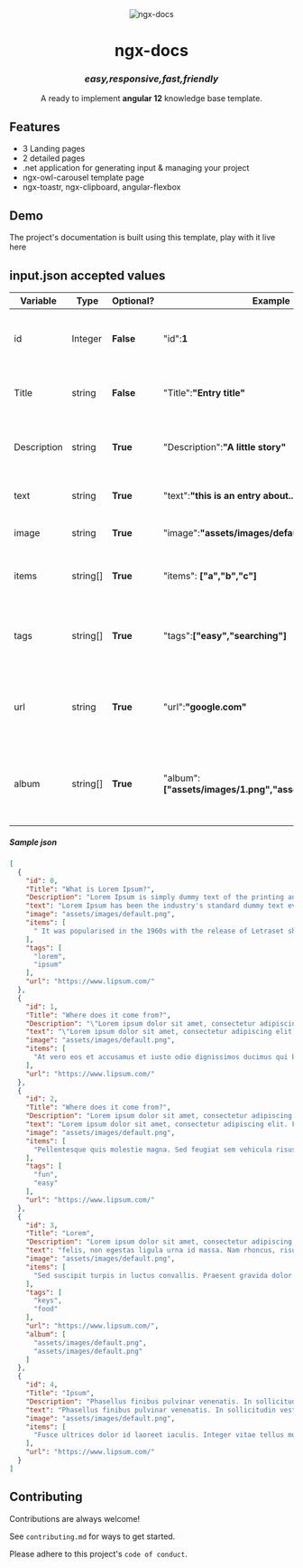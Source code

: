 <div align="center">
  <img src="https://i.imgur.com/1hcm2K7.png" alt="ngx-docs">
    <h1>ngx-docs</h1>
    <h3><i>easy,responsive,fast,friendly</i></h3>
    <p>A ready to implement <b>angular 12</b> knowledge base template. </p>
 
</div>

## Features

- 3 Landing pages
- 2 detailed pages
- .net application for generating input & managing your project
- ngx-owl-carousel template page
- ngx-toastr, ngx-clipboard, angular-flexbox
  

## Demo

The project's documentation is built using this template, play with it live here

## input.json accepted values

| Variable          | Type     |Optional?|Example|Note|
| ----------------- | -------- |--------|--------|----|
| id | Integer |**False**|"id":**1**|Auto-filled by the ngx-docs managment application
| Title |string |**False**|"Title":**"Entry title"**| The title displayed on every card
| Description |string| **True** | "Description":**"A little story"**|The description displayed under the card image
| text |string | **True** | "text":**"this is an entry about..."**|The main text of the entry
| image|string | **True**| "image":**"assets/images/default.png"**|The image displayed on the card
| items|string[]| **True**|  "items": **["a","b","c"]**|The items are displayed as list items
| tags |string[]| **True**| "tags":**["easy","searching"]**|The tags are mainly used in optimizing your searches
| url  |string| **True**| "url":**"google.com"**|If your entry has a relative url you can include it here
| album| string[]| **True**| "album":**["assets/images/1.png","assets/images/2.png"]**|If your entry has more than one iamge you can include them here

##### Sample json
```json
[
  {
    "id": 0,
    "Title": "What is Lorem Ipsum?",
    "Description": "Lorem Ipsum is simply dummy text of the printing and typesetting industry.",
    "text": "Lorem Ipsum has been the industry's standard dummy text ever since the 1500s,",
    "image": "assets/images/default.png",
    "items": [
      " It was popularised in the 1960s with the release of Letraset sheets containing Lorem Ipsum passages, and more recently with desktop publishing software like Aldus PageMaker including versions of Lorem Ipsum."
    ],
    "tags": [
      "lorem",
      "ipsum"
    ],
    "url": "https://www.lipsum.com/"
  },
  {
    "id": 1,
    "Title": "Where does it come from?",
    "Description": "\"Lorem ipsum dolor sit amet, consectetur adipiscing elit, sed do eiusmod tempor incididunt ut labore et dolore magna aliqua. Ut enim ad minim veniam, quis nostrud exercitation ullamco laboris nisi ut aliquip ex ea commodo consequat. Duis aute irure dolor in reprehenderit in voluptate velit esse cillum dolore eu fugiat nulla pariatur. Excepteur sint occaecat cupidatat non proident, sunt in culpa qui officia deserunt mollit anim id est laborum.\"",
    "text": "\"Lorem ipsum dolor sit amet, consectetur adipiscing elit, sed do eiusmod tempor incididunt ut labore et dolore magna aliqua. Ut enim ad minim veniam, quis nostrud exercitation ullamco laboris nisi ut aliquip ex ea commodo consequat. Duis aute irure dolor in reprehenderit in voluptate velit esse cillum dolore eu fugiat nulla pariatur. Excepteur sint occaecat cupidatat non proident, sunt in culpa qui officia deserunt mollit anim id est laborum.\"",
    "image": "assets/images/default.png",
    "items": [
      "At vero eos et accusamus et iusto odio dignissimos ducimus qui blanditiis praesentium voluptatum deleniti atque corrupti quos dolores et quas molestias excepturi sint occaecati cupiditate non provident, similique sunt in culpa qui officia deserunt mollitia animi, id est laborum et dolorum fuga. Et harum quidem rerum facilis est et expedita distinctio. Nam libero tempore, cum soluta nobis est eligendi optio cumque nihil impedit quo minus id quod maxime placeat facere possimus, omnis voluptas assumenda est, omnis dolor repellendus. Temporibus autem quibusdam et aut officiis debitis aut rerum necessitatibus saepe eveniet ut et voluptates repudiandae sint et molestiae non recusandae. Itaque earum rerum hic tenetur a sapiente delectus, ut aut reiciendis voluptatibus maiores alias consequatur aut perferendis doloribus asperiores repellat.\""
    ],
    "url": "https://www.lipsum.com/"
  },
  {
    "id": 2,
    "Title": "Where does it come from?",
    "Description": "Lorem ipsum dolor sit amet, consectetur adipiscing elit. Fusce mauris mauris, mollis non eros nec, rutrum vulputate ligula. Nulla hendrerit dui vitae mollis scelerisque. Proin eleifend ligula eu scelerisque sagittis. Cras eu convallis nisl, at luctus est. Donec auctor velit quis diam mollis malesuada. Nulla mollis viverra eros, nec laoreet nisi vulputate quis. Maecenas pulvinar risus nec dui pellentesque sodales. Integer ac fringilla purus, ac malesuada ipsum. Donec bibendum vulputate mauris id eleifend. Vivamus est dui, pulvinar eget venenatis vitae, tincidunt non risus. Sed vel fringilla dolor, vitae accumsan sapien. ",
    "text": "Lorem ipsum dolor sit amet, consectetur adipiscing elit. Fusce mauris mauris, mollis non eros nec, rutrum vulputate ligula. Nulla hendrerit dui vitae mollis scelerisque. Proin eleifend ligula eu scelerisque sagittis. Cras eu convallis nisl, at luctus est. Donec auctor velit quis diam mollis malesuada. Nulla mollis viverra eros, nec laoreet nisi vulputate quis. Maecenas pulvinar risus nec dui pellentesque sodales. Integer ac fringilla purus, ac malesuada ipsum. Donec bibendum vulputate mauris id eleifend. Vivamus est dui, pulvinar eget venenatis vitae, tincidunt non risus. Sed vel fringilla dolor, vitae accumsan sapien. Nam malesuada eros eget sapien bibendum, eget convallis tortor hendrerit. Mauris auctor risus a diam venenatis, ac blandit ex suscipit. Nulla interdum enim lectus, sollicitudin mattis magna vulputate quis.",
    "image": "assets/images/default.png",
    "items": [
      "Pellentesque quis molestie magna. Sed feugiat sem vehicula risus elementum cursus. Duis quis augue id lacus suscipit feugiat eget quis dolor. Nullam fermentum sagittis turpis, aliquet ullamcorper metus interdum vitae. Fusce ante ligula, tristique quis orci at, vestibulum consequat magna. Phasellus hendrerit ante convallis mi faucibus vestibulum. Praesent iaculis nibh arcu, et consectetur ipsum porttitor a. Duis ultricies ante a est viverra imperdiet. Nulla facilisi."
    ],
    "tags": [
      "fun",
      "easy"
    ],
    "url": "https://www.lipsum.com/"
  },
  {
    "id": 3,
    "Title": "Lorem",
    "Description": "Lorem ipsum dolor sit amet, consectetur adipiscing elit. Aliquam a rhoncus lectus, et condimentum dolor. Etiam quis diam nisl. Aenean sodales vestibulum ex, et sagittis urna pretium eu. Nunc vitae hendrerit nibh. Donec volutpat, ante in sagittis convallis, massa libero auctor ",
    "text": "felis, non egestas ligula urna id massa. Nam rhoncus, risus ac suscipit aliquet, augue elit congue leo, eget commodo dui velit vitae lacus. Suspendisse ac elementum justo.",
    "image": "assets/images/default.png",
    "items": [
      "Sed suscipit turpis in luctus convallis. Praesent gravida dolor quis dolor imperdiet pharetra. Pellentesque habitant morbi tristique senectus et netus et malesuada fames ac turpis egestas. Vivamus maximus purus dignissim, faucibus libero et, ullamcorper quam. Suspendisse laoreet justo sit amet tortor auctor tincidunt. Integer et arcu aliquam, molestie justo sit amet, accumsan nunc. Suspendisse potenti. Curabitur pellentesque condimentum erat, in euismod mauris tristique sed. Sed tempus risus at tortor fringilla varius. Praesent lobortis dolor neque, ac aliquam erat malesuada sed. Praesent varius consectetur enim id laoreet. Nullam eu tincidunt odio, vitae consequat orci. Suspendisse porta mattis sapien in pulvinar."
    ],
    "tags": [
      "keys",
      "food"
    ],
    "url": "https://www.lipsum.com/",
    "album": [
      "assets/images/default.png",
      "assets/images/default.png"
    ]
  },
  {
    "id": 4,
    "Title": "Ipsum",
    "Description": "Phasellus finibus pulvinar venenatis. In sollicitudin vestibulum congue. Maecenas massa risus, fringilla non erat quis, tincidunt feugiat sem. Curabitur aliquam urna vitae nunc posuere porta. In non pharetra sapien. Etiam at efficitur nisi. Proin sagittis, nisl et dictum egestas, enim enim fermentum tortor, id scelerisque magna neque sit amet tellus. Fusce iaculis erat eget diam gravida, quis facilisis libero varius. Nullam enim quam, pulvinar eu vehicula rutrum, vulputate vel sem. Nunc eu dolor egestas, eleifend justo non, porta sem. Duis nibh libero, viverra a risus eget, dignissim rhoncus magna. Morbi malesuada ex eget diam congue, non fringilla metus ultricies. Curabitur lacus felis, aliquet non egestas ac, faucibus non ex. Donec mollis eu ante eu vehicula.",
    "text": "Phasellus finibus pulvinar venenatis. In sollicitudin vestibulum congue. Maecenas massa risus, fringilla non erat quis, tincidunt feugiat sem. Curabitur aliquam urna vitae nunc posuere porta. In non pharetra sapien. Etiam at efficitur nisi. Proin sagittis, nisl et dictum egestas, enim enim fermentum tortor, id scelerisque magna neque sit amet tellus. Fusce iaculis erat eget diam gravida, quis facilisis libero varius. Nullam enim quam, pulvinar eu vehicula rutrum, vulputate vel sem. Nunc eu dolor egestas, eleifend justo non, porta sem. Duis nibh libero, viverra a risus eget, dignissim rhoncus magna. Morbi malesuada ex eget diam congue, non fring",
    "image": "assets/images/default.png",
    "items": [
      "Fusce ultrices dolor id laoreet iaculis. Integer vitae tellus molestie, dictum diam vitae, iaculis ligula. Suspendisse vel vehicula felis, et viverra massa. Nam tempus suscipit ante in blandit. Donec viverra diam a felis tristique mollis. Maecenas dictum sit amet sapien cursus congue. Suspendisse eu tellus nec orci varius posuere. Vestibulum eu condimentum magna. Duis efficitur mauris quis consequat ornare. Pellentesque pharetra lectus non maximus accumsan. Suspendisse quam odio, mattis non mi ac, dapibus ultricies augue. Praesent sagittis ultricies felis, id sollicitudin turpis varius in. Morbi at scelerisque lectus. Donec finibus, quam a dignissim vehicula, ex nunc gravida massa, nec sollicitudin erat ipsum ornare magna. Phasellus luctus nisi sed augue consectetur, bibendum porta tortor pretium.\r\n\r\n"
    ],
    "url": "https://www.lipsum.com/"
  }
]
```


## Contributing

Contributions are always welcome!

See `contributing.md` for ways to get started.

Please adhere to this project's `code of conduct`.

